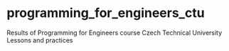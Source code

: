 # programming_for_engineers_ctu
Results of Programming for Engineers course Czech Technical University
Lessons and practices
